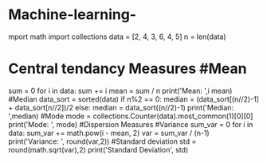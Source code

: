 # Machine-learning-
mport math
import collections
data = [2, 4, 3, 6, 4, 5]
n = len(data)
# Central tendancy Measures #Mean
sum = 0
for i in data:
  sum += i
  mean = sum / n
print('Mean: ',i mean)
#Median
data_sort = sorted(data)
if n%2 == 0:
  median = (data_sort[(n//2)-1] + data_sort[n//2])/2
else:
  median = data_sort((n//2)-1)
  print('Median: ',median)
#Mode
mode = collections.Counter(data).most_common(1)[0][0]
print('Mode: ', mode)
#Dispersion Measures #Variance
sum_var = 0
for i in data:
  sum_var += math.pow(i - mean, 2)
  var = sum_var / (n-1)
print('Variance: ', round(var,2))
#Standard deviation
std = round(math.sqrt(var),2)
print('Standard Deviation', std)
